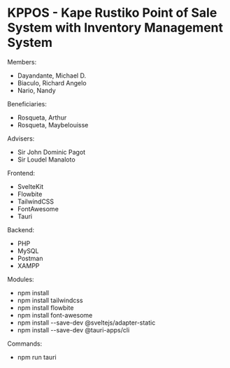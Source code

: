 # KPPOS - Kape Rustiko Point of Sale System with Inventory Management System

Members:
- Dayandante, Michael D.
- Biaculo, Richard Angelo
- Nario, Nandy

Beneficiaries:
- Rosqueta, Arthur
- Rosqueta, Maybelouisse

Advisers:
- Sir John Dominic Pagot
- Sir Loudel Manaloto

Frontend:
- SvelteKit
- Flowbite
- TailwindCSS
- FontAwesome
- Tauri

Backend:
- PHP
- MySQL
- Postman
- XAMPP

Modules:
- npm install
- npm install tailwindcss
- npm install flowbite
- npm install font-awesome
- npm install --save-dev @sveltejs/adapter-static
- npm install --save-dev @tauri-apps/cli

Commands:
- npm run tauri
